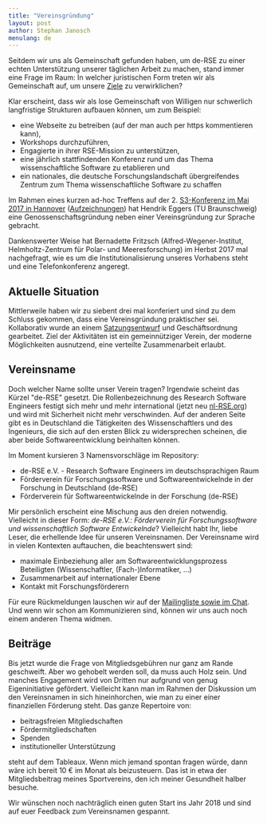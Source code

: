 ```yaml
---
title: "Vereinsgründung"
layout: post
author: Stephan Janosch
menulang: de
---
```


Seitdem wir uns als Gemeinschaft gefunden haben, um de-RSE zu einer echten Unterstützung unserer täglichen Arbeit zu machen, stand immer eine Frage im Raum: In welcher juristischen Form treten wir als Gemeinschaft auf, um unsere [Ziele](http://www.de-rse.org/de/aims.html) zu verwirklichen?
 
Klar erscheint, dass wir als lose Gemeinschaft von Willigen nur schwerlich langfristige Strukturen aufbauen können, um zum Beispiel:
 
* eine Webseite zu betreiben (auf der man auch per https kommentieren kann),
* Workshops durchzuführen,
* Engagierte in ihrer RSE-Mission zu unterstützen,
* eine jährlich stattfindenden Konferenz rund um das Thema wissenschaftliche Software zu etablieren und
* ein nationales, die deutsche Forschungslandschaft übergreifendes Zentrum zum Thema wissenschaftliche Software zu schaffen 

Im Rahmen eines kurzen ad-hoc Treffens auf der 2. [S3-Konferenz im Mai 2017 in Hannover](https://events.tib.eu/nontextualinformation2017/) ([Aufzeichnungen](https://av.tib.eu/series/310/2nd+conference+on+non+textual+information+software+and+services+for+science+s3+may+10+11+2017+in+hannover)) hat Hendrik Eggers (TU Braunschweig) eine Genossenschaftsgründung neben einer Vereinsgründung zur Sprache gebracht.
 
Dankenswerter Weise hat Bernadette Fritzsch (Alfred-Wegener-Institut, Helmholtz-Zentrum für Polar- und Meeresforschung) im Herbst 2017 mal nachgefragt, wie es um die Institutionalisierung unseres Vorhabens steht und eine Telefonkonferenz angeregt.
      
## Aktuelle Situation

Mittlerweile haben wir zu siebent drei mal konferiert und sind zu dem Schluss gekommen, dass eine Vereinsgründung praktischer sei. Kollaborativ wurde an einem [Satzungsentwurf](https://github.com/DE-RSE/satzung) und Geschäftsordnung gearbeitet. Ziel der Aktivitäten ist ein gemeinnütziger Verein, der moderne Möglichkeiten ausnutzend, eine verteilte Zusammenarbeit erlaubt. 
    
## Vereinsname

Doch welcher Name sollte unser Verein tragen? Irgendwie scheint das Kürzel "de-RSE" gesetzt. Die Rollenbezeichnung des Research Software Engineers festigt sich mehr und mehr international (jetzt neu [nl-RSE.org](http://nl-rse.org)) und wird mit Sicherheit nicht mehr verschwinden. Auf der anderen Seite gibt es in Deutschland die Tätigkeiten des Wissenschaftlers und des Ingenieurs, die sich auf den ersten Blick zu widersprechen scheinen, die aber beide Softwareentwicklung beinhalten können. 

Im Moment kursieren 3 Namensvorschläge im Repository:

* de-RSE e.V. - Research Software Engineers im deutschsprachigen Raum
* Förderverein für Forschungssoftware und Softwareentwickelnde in der Forschung in Deutschland (de-RSE)
* Förderverein für Softwareentwickelnde in der Forschung (de-RSE)

Mir persönlich erscheint eine Mischung aus den dreien notwendig. Vielleicht in dieser Form: _de-RSE e.V.: Förderverein für Forschungssoftware und wissenschaftlich Software Entwickelnde_? Vielleicht habt Ihr, liebe Leser, die erhellende Idee für unseren Vereinsnamen. Der Vereinsname wird in vielen Kontexten auftauchen, die beachtenswert sind:
 
* maximale Einbeziehung aller am Softwareentwicklungsprozess Beteiligten (Wissenschaftler, (Fach-)Informatiker, ...)
* Zusammenarbeit auf internationaler Ebene
* Kontakt mit Forschungsförderern   

Für eure Rückmeldungen lauschen wir auf der [Mailingliste sowie im Chat](http://www.de-rse.org/de/join.html). Und wenn wir schon am Kommunizieren sind, können wir uns auch noch einem anderen Thema widmen.

## Beiträge

Bis jetzt wurde die Frage von Mitgliedsgebühren nur ganz am Rande geschweift. Aber wo gehobelt werden soll, da muss auch Holz sein. Und manches Engagement wird von Dritten nur aufgrund von genug Eigeninitiative gefördert. Vielleicht kann man im Rahmen der Diskussion um den Vereinsnamen in sich hineinhorchen, wie man zu einer einer finanziellen Förderung steht. Das ganze Repertoire von: 

* beitragsfreien Mitgliedschaften 
* Fördermitgliedschaften
* Spenden 
* institutioneller Unterstützung    

steht auf dem Tableaux. Wenn mich jemand spontan fragen würde, dann wäre ich bereit 10 € im Monat als beizusteuern. Das ist in etwa der Mitgliedsbeitrag meines Sportvereins, den ich meiner Gesundheit halber besuche.
   
Wir wünschen noch nachträglich einen guten Start ins Jahr 2018 und sind auf euer Feedback zum Vereinsnamen gespannt. 
